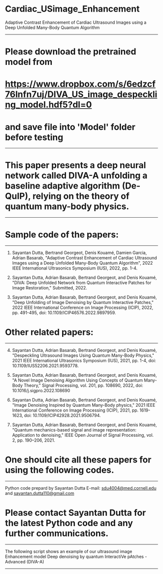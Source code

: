 # Cardiac_USimage_Enhancement
Adaptive Contrast Enhancement of Cardiac Ultrasound Images using a Deep Unfolded Many-Body Quantum Algorithm


-------------------------------------------------------------------------------------------------------------

# Please download the pretrained model from
# https://www.dropbox.com/s/6edzcf76lnfn7uj/DIVA_US_image_despeckling_model.hdf5?dl=0
# and save file into 'Model' folder before testing


-------------------------------------------------------------------------------------------------------------



# This paper presents a deep neural network called DIVA-A unfolding a baseline adaptive algorithm (De-QuIP), relying on the theory of quantum many-body physics.
-----------------------------------------------------------------------------------------------------------------------------------------------------------------


# Sample code of the papers:
----------------------------------------------------------------------------------------

1) Sayantan Dutta, Bertrand Georgeot, Denis Kouamé, Damien Garcia, Adrian Basarab, "Adaptive Contrast Enhancement of Cardiac Ultrasound Images using a Deep Unfolded Many-Body Quantum Algorithm", 2022 IEEE International Ultrasonics Symposium (IUS), 2022, pp. 1-4.

2) Sayantan Dutta, Adrian Basarab, Bertrand Georgeot, and Denis Kouamé, "DIVA: Deep Unfolded Network from Quantum Interactive Patches for Image Restoration," Submitted, 2022.

3) Sayantan Dutta, Adrian Basarab, Bertrand Georgeot, and Denis Kouamé, "Deep Unfolding of Image Denoising by Quantum Interactive Patches," 2022 IEEE International Conference on Image Processing (ICIP), 2022, pp. 491-495, doi: 10.1109/ICIP46576.2022.9897959.


# Other related papers:
----------------------------------------------------------------------------------------

4) Sayantan Dutta, Adrian Basarab, Bertrand Georgeot, and Denis Kouamé, "Despeckling Ultrasound Images Using Quantum Many-Body Physics," 2021 IEEE International Ultrasonics Symposium (IUS), 2021, pp. 1-4, doi: 10.1109/IUS52206.2021.9593778.

5) Sayantan Dutta, Adrian Basarab, Bertrand Georgeot, and Denis Kouamé, "A Novel Image Denoising Algorithm Using Concepts of Quantum Many-Body Theory," Signal Processing, vol. 201, pp. 108690, 2022, doi: 10.1016/j.sigpro.2022.108690

6) Sayantan Dutta, Adrian Basarab, Bertrand Georgeot, and Denis Kouamé, "Image Denoising Inspired by Quantum Many-Body physics," 2021 IEEE International Conference on Image Processing (ICIP), 2021, pp. 1619-1623, doi: 10.1109/ICIP42928.2021.9506794.

7) Sayantan Dutta, Adrian Basarab, Bertrand Georgeot, and Denis Kouamé, "Quantum mechanics-based signal and image representation: Application to denoising," IEEE Open Journal of Signal Processing, vol. 2, pp. 190–206, 2021.



# One should cite all these papers for using the following codes.
---------------------------------------------------------------------------------------------

Python code prepard by Sayantan Dutta
E-mail: sdu4004@med.cornell.edu and sayantan.dutta110@gmail.com

# Please contact Sayantan Dutta for the latest Python code and any further communications.

---------------------------------------------------------------------------------------------
The following script shows an example of our ultrasound image Enhancement model
Deep denoising by quantum InteractiVe pAtches - Advanced (DIVA-A)

---------------------------------------------------------------------------------------------
